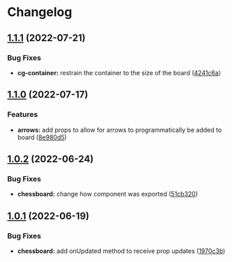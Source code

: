 # Changelog

## [1.1.1](https://github.com/JamesTeague/vue-chessground/compare/v1.1.0...v1.1.1) (2022-07-21)


### Bug Fixes

* **cg-container:** restrain the container to the size of the board ([4241c6a](https://github.com/JamesTeague/vue-chessground/commit/4241c6ab8493c1a237e6b8b272ed576f50d08466))

## [1.1.0](https://github.com/JamesTeague/vue-chessground/compare/v1.0.2...v1.1.0) (2022-07-17)


### Features

* **arrows:** add props to allow for arrows to programmatically be added to board ([8e980d5](https://github.com/JamesTeague/vue-chessground/commit/8e980d555e02f2bfb1c61fbb6050842ba269ca76))

## [1.0.2](https://github.com/JamesTeague/vue-chessground/compare/v1.0.1...v1.0.2) (2022-06-24)


### Bug Fixes

* **chessboard:** change how component was exported ([51cb320](https://github.com/JamesTeague/vue-chessground/commit/51cb3206d6850a7c18ae92bed4346c439f3a4f9f))

## [1.0.1](https://github.com/JamesTeague/vue-chessground/compare/v1.0.0...v1.0.1) (2022-06-19)


### Bug Fixes

* **chessboard:** add onUpdated method to receive prop updates ([1970c3b](https://github.com/JamesTeague/vue-chessground/commit/1970c3b6aed71611e3ce372ef742eae66ed5d286))
